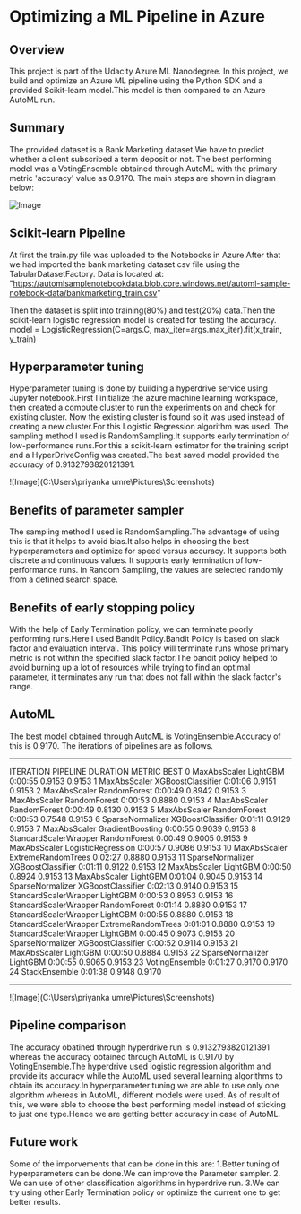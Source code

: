 # Optimizing a ML Pipeline in Azure
## Overview
This project is part of the Udacity Azure ML Nanodegree. In this project, we build and optimize an Azure ML pipeline using the Python SDK and a provided Scikit-learn model.This model is then compared to an Azure AutoML run.
## Summary
The provided dataset is a Bank Marketing dataset.We have to predict whether a client subscribed a term deposit or not. The best performing model was a VotingEnsemble obtained through AutoML with the primary metric 'accuracy' value as 0.9170.
The main steps are shown in diagram below:

![Image](https://video.udacity-data.com/topher/2020/September/5f639574_creating-and-optimizing-an-ml-pipeline/creating-and-optimizing-an-ml-pipeline.png)

## Scikit-learn Pipeline
At first the train.py file was uploaded to the Notebooks in Azure.After that we had imported the bank marketing dataset csv file using the TabularDatasetFactory.
Data is located at: "https://automlsamplenotebookdata.blob.core.windows.net/automl-sample-notebook-data/bankmarketing_train.csv"

Then the dataset is split into training(80%) and test(20%) data.Then the scikit-learn logistic regression model is created for testing the accuracy.
model = LogisticRegression(C=args.C, max_iter=args.max_iter).fit(x_train, y_train)

## Hyperparameter tuning
Hyperparameter tuning is done by building a hyperdrive service using Jupyter notebook.First I initialize the azure machine learning workspace, then created a compute cluster to run the experiments on and check for existing cluster. Now the existing cluster is found so  it was used instead of creating a new cluster.For this Logistic Regression algorithm was used.
The sampling method I used is RandomSampling.It supports early termination of low-performance runs.For this a scikit-learn estimator for the training script and a HyperDriveConfig was created.The best saved model provided the accuracy of 0.9132793820121391.

![Image](C:\Users\priyanka umre\Pictures\Screenshots)

## Benefits of parameter sampler
The sampling method I used is RandomSampling.The advantage of using this is that it helps to avoid bias.It also helps in choosing the best hyperparameters and optimize for speed versus accuracy. It supports both discrete and continuous values. It supports early termination of low-performance runs. In Random Sampling, the values are selected randomly from a defined search space.

## Benefits of early stopping policy
With the help of Early Termination policy, we can terminate poorly performing runs.Here I used Bandit Policy.Bandit Policy is based on slack factor and evaluation interval. This policy will terminate runs whose primary metric is not within the specified slack factor.The bandit policy helped to avoid burning up a lot of resources while trying to find an optimal parameter, it terminates any run that does not fall within the slack factor's range.

## AutoML
The best model obtained through AutoML is VotingEnsemble.Accuracy of this is 0.9170.
The iterations of pipelines are as follows.
****************************************************************************************************
ITERATION   PIPELINE                                       DURATION      METRIC      BEST
         0   MaxAbsScaler LightGBM                          0:00:55       0.9153    0.9153
         1   MaxAbsScaler XGBoostClassifier                 0:01:06       0.9151    0.9153
         2   MaxAbsScaler RandomForest                      0:00:49       0.8942    0.9153
         3   MaxAbsScaler RandomForest                      0:00:53       0.8880    0.9153
         4   MaxAbsScaler RandomForest                      0:00:49       0.8130    0.9153
         5   MaxAbsScaler RandomForest                      0:00:53       0.7548    0.9153
         6   SparseNormalizer XGBoostClassifier             0:01:11       0.9129    0.9153
         7   MaxAbsScaler GradientBoosting                  0:00:55       0.9039    0.9153
         8   StandardScalerWrapper RandomForest             0:00:49       0.9005    0.9153
         9   MaxAbsScaler LogisticRegression                0:00:57       0.9086    0.9153
        10   MaxAbsScaler ExtremeRandomTrees                0:02:27       0.8880    0.9153
        11   SparseNormalizer XGBoostClassifier             0:01:11       0.9122    0.9153
        12   MaxAbsScaler LightGBM                          0:00:50       0.8924    0.9153
        13   MaxAbsScaler LightGBM                          0:01:04       0.9045    0.9153
        14   SparseNormalizer XGBoostClassifier             0:02:13       0.9140    0.9153
        15   StandardScalerWrapper LightGBM                 0:00:53       0.8953    0.9153
        16   StandardScalerWrapper RandomForest             0:01:14       0.8880    0.9153
        17   StandardScalerWrapper LightGBM                 0:00:55       0.8880    0.9153
        18   StandardScalerWrapper ExtremeRandomTrees       0:01:01       0.8880    0.9153
        19   StandardScalerWrapper LightGBM                 0:00:45       0.9073    0.9153
        20   SparseNormalizer XGBoostClassifier             0:00:52       0.9114    0.9153
        21   MaxAbsScaler LightGBM                          0:00:50       0.8884    0.9153
        22   SparseNormalizer LightGBM                      0:00:55       0.9065    0.9153
        23    VotingEnsemble                                0:01:27       0.9170    0.9170
        24    StackEnsemble                                 0:01:38       0.9148    0.9170
****************************************************************************************************

![Image](C:\Users\priyanka umre\Pictures\Screenshots)

## Pipeline comparison
The accuracy obatined through hyperdrive run is 0.9132793820121391 whereas the accuracy obtained through AutoML is 0.9170 by VotingEnsemble.The hyperdrive used logistic regression algorithm and provide its accuracy while the AutoML used several learning algorithms to obtain its accuracy.In hyperparameter tuning we are able to use only one algorithm whereas in AutoML, different models were used. As of result of this, we were able to choose the best performing model instead of sticking to just one type.Hence we are getting better accuracy in case of AutoML.

## Future work
Some of the imporvements that can be done in this are:
1.Better tuning of hyperparameters can be done.We can improve the Parameter sampler.
2. We can use of other classification algorithms in hyperdrive run.
3.We can try using other Early Termination policy or optimize the current one to get better results.
